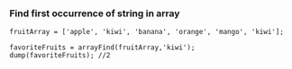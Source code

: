 ### Find first occurrence of string in array

```luceescript+trycf
fruitArray = ['apple', 'kiwi', 'banana', 'orange', 'mango', 'kiwi'];

favoriteFruits = arrayFind(fruitArray,'kiwi');
dump(favoriteFruits); //2
```